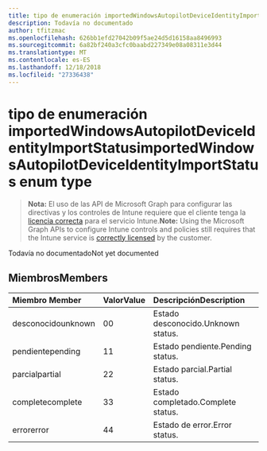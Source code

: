 ```yaml
---
title: tipo de enumeración importedWindowsAutopilotDeviceIdentityImportStatus
description: Todavía no documentado
author: tfitzmac
ms.openlocfilehash: 626bb1efd27042b09f5ae24d5d16158aa8496993
ms.sourcegitcommit: 6a82bf240a3cfc0baabd227349e08a08311e3d44
ms.translationtype: MT
ms.contentlocale: es-ES
ms.lasthandoff: 12/18/2018
ms.locfileid: "27336438"
---
```

# <a name="importedwindowsautopilotdeviceidentityimportstatus-enum-type"></a><span data-ttu-id="0ea93-103">tipo de enumeración importedWindowsAutopilotDeviceIdentityImportStatus</span><span class="sxs-lookup"><span data-stu-id="0ea93-103">importedWindowsAutopilotDeviceIdentityImportStatus enum type</span></span>

> <span data-ttu-id="0ea93-104">**Nota:** El uso de las API de Microsoft Graph para configurar las directivas y los controles de Intune requiere que el cliente tenga la [licencia correcta](https://go.microsoft.com/fwlink/?linkid=839381) para el servicio Intune.</span><span class="sxs-lookup"><span data-stu-id="0ea93-104">**Note:** Using the Microsoft Graph APIs to configure Intune controls and policies still requires that the Intune service is [correctly licensed](https://go.microsoft.com/fwlink/?linkid=839381) by the customer.</span></span>

<span data-ttu-id="0ea93-105">Todavía no documentado</span><span class="sxs-lookup"><span data-stu-id="0ea93-105">Not yet documented</span></span>
## <a name="members"></a><span data-ttu-id="0ea93-106">Miembros</span><span class="sxs-lookup"><span data-stu-id="0ea93-106">Members</span></span>
|<span data-ttu-id="0ea93-107">Miembro	</span><span class="sxs-lookup"><span data-stu-id="0ea93-107">Member</span></span>|<span data-ttu-id="0ea93-108">Valor</span><span class="sxs-lookup"><span data-stu-id="0ea93-108">Value</span></span>|<span data-ttu-id="0ea93-109">Descripción</span><span class="sxs-lookup"><span data-stu-id="0ea93-109">Description</span></span>|
|:---|:---|:---|
|<span data-ttu-id="0ea93-110">desconocido</span><span class="sxs-lookup"><span data-stu-id="0ea93-110">unknown</span></span>|<span data-ttu-id="0ea93-111">0</span><span class="sxs-lookup"><span data-stu-id="0ea93-111">0</span></span>|<span data-ttu-id="0ea93-112">Estado desconocido.</span><span class="sxs-lookup"><span data-stu-id="0ea93-112">Unknown status.</span></span>|
|<span data-ttu-id="0ea93-113">pendiente</span><span class="sxs-lookup"><span data-stu-id="0ea93-113">pending</span></span>|<span data-ttu-id="0ea93-114">1</span><span class="sxs-lookup"><span data-stu-id="0ea93-114">1</span></span>|<span data-ttu-id="0ea93-115">Estado pendiente.</span><span class="sxs-lookup"><span data-stu-id="0ea93-115">Pending status.</span></span>|
|<span data-ttu-id="0ea93-116">parcial</span><span class="sxs-lookup"><span data-stu-id="0ea93-116">partial</span></span>|<span data-ttu-id="0ea93-117">2</span><span class="sxs-lookup"><span data-stu-id="0ea93-117">2</span></span>|<span data-ttu-id="0ea93-118">Estado parcial.</span><span class="sxs-lookup"><span data-stu-id="0ea93-118">Partial status.</span></span>|
|<span data-ttu-id="0ea93-119">complete</span><span class="sxs-lookup"><span data-stu-id="0ea93-119">complete</span></span>|<span data-ttu-id="0ea93-120">3</span><span class="sxs-lookup"><span data-stu-id="0ea93-120">3</span></span>|<span data-ttu-id="0ea93-121">Estado completado.</span><span class="sxs-lookup"><span data-stu-id="0ea93-121">Complete status.</span></span>|
|<span data-ttu-id="0ea93-122">error</span><span class="sxs-lookup"><span data-stu-id="0ea93-122">error</span></span>|<span data-ttu-id="0ea93-123">4</span><span class="sxs-lookup"><span data-stu-id="0ea93-123">4</span></span>|<span data-ttu-id="0ea93-124">Estado de error.</span><span class="sxs-lookup"><span data-stu-id="0ea93-124">Error status.</span></span>|



